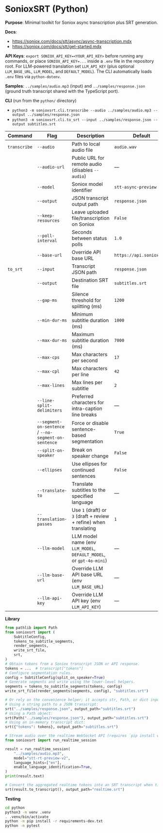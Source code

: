 # SonioxSRT (Python)

**Purpose**: Minimal toolkit for Soniox async transcription plus SRT generation.

**Docs**:
- https://soniox.com/docs/stt/async/async-transcription.mdx
- https://soniox.com/docs/stt/get-started.mdx

**API Keys**: `export SONIOX_API_KEY=<YOUR_API_KEY>` before running any commands,
or place `SONIOX_API_KEY=...` inside a `.env` file in the repository root. For
LLM-powered translation set `LLM_API_KEY` (plus optional `LLM_BASE_URL`,
`LLM_MODEL`, and `DEFAULT_MODEL`). The CLI automatically loads `.env` files via
`python-dotenv`.

**Samples**: `../samples/audio.mp3` (input) and `../samples/response.json`
(ground truth transcript shared with the TypeScript port).

**CLI** (run from the `python/` directory)
- `python3 -m sonioxsrt.cli.transcribe --audio ../samples/audio.mp3 --output ../samples/response.json`
- `python3 -m sonioxsrt.cli.to_srt --input ../samples/response.json --output subtitles.srt`

| Command | Flag | Description | Default |
| --- | --- | --- | --- |
| `transcribe` | `--audio` | Path to local audio file | `audio.wav` |
|  | `--audio-url` | Public URL for remote audio (disables `--audio`) | — |
|  | `--model` | Soniox model identifier | `stt-async-preview` |
|  | `--output` | JSON transcript output path | `response.json` |
|  | `--keep-resources` | Leave uploaded file/transcription on Soniox | `False` |
|  | `--poll-interval` | Seconds between status polls | `1.0` |
|  | `--base-url` | Override API base URL | `https://api.soniox.com` |
| `to_srt` | `--input` | Transcript JSON path | `response.json` |
|  | `--output` | Destination SRT file | `subtitles.srt` |
|  | `--gap-ms` | Silence threshold for splitting (ms) | `1200` |
|  | `--min-dur-ms` | Minimum subtitle duration (ms) | `1000` |
|  | `--max-dur-ms` | Maximum subtitle duration (ms) | `7000` |
|  | `--max-cps` | Max characters per second | `17` |
|  | `--max-cpl` | Max characters per line | `42` |
|  | `--max-lines` | Max lines per subtitle | `2` |
|  | `--line-split-delimiters` | Preferred characters for intra-caption line breaks | — |
|  | `--segment-on-sentence` / `--no-segment-on-sentence` | Force or disable sentence-based segmentation | `True` |
|  | `--split-on-speaker` | Break on speaker change | `False` |
|  | `--ellipses` | Use ellipses for continued sentences | `False` |
|  | `--translate-to` | Translate subtitles to the specified language | — |
|  | `--translation-passes` | Use `1` (draft) or `3` (draft + review + refine) when translating | `1` |
|  | `--llm-model` | LLM model name (env `LLM_MODEL`, `DEFAULT_MODEL`, or `gpt-4o-mini`) | — |
|  | `--llm-base-url` | Override LLM API base URL (env `LLM_BASE_URL`) | — |
|  | `--llm-api-key` | Override LLM API key (env `LLM_API_KEY`) | — |

**Library**
```python
from pathlib import Path
from sonioxsrt import (
    SubtitleConfig,
    tokens_to_subtitle_segments,
    render_segments,
    write_srt_file,
    srt,
)
# Obtain tokens from a Soniox transcript JSON or API response.
tokens = ...  # transcript["tokens"]
# Configure segmentation rules.
config = SubtitleConfig(split_on_speaker=True)
# Generate segments and write using the lower-level helpers.
segments = tokens_to_subtitle_segments(tokens, config)
write_srt_file(render_segments(segments, config), "subtitles.srt")

# Or rely on the convenience helper; it accepts str, Path, or dict inputs.
# Using a string path to a JSON transcript:
srt("../samples/response.json", output_path="subtitles.srt")
# Using a Path object:
srt(Path("../samples/response.json"), output_path="subtitles.srt")
# Using an in-memory transcript dict:
srt({"tokens": tokens}, output_path="subtitles.srt")

# Stream audio over the realtime WebSocket API (requires `pip install websockets`)
from sonioxsrt import run_realtime_session

result = run_realtime_session(
    "../samples/audio.mp3",
    model="stt-rt-preview-v2",
    language_hints=["en"],
    enable_language_identification=True,
)
print(result.text)

# Convert the aggregated realtime tokens into an SRT transcript when timestamps are present.
srt(result.to_transcript(), output_path="realtime.srt")
```

**Testing**
```sh
cd python
python3 -m venv .venv
. .venv/bin/activate
python -m pip install -r requirements-dev.txt
python -m pytest
```
